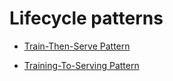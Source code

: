 # Lifecycle patterns

- [Train-Then-Serve Pattern](./Train-then-serve-pattern/design_en.md)

- [Training-To-Serving Pattern](./Training-to-serving-pattern/design_en.md)
